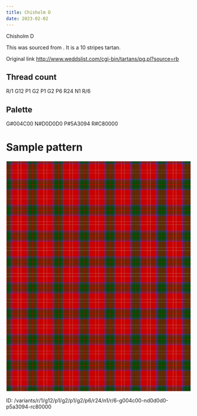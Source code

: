```yaml
---
title: Chisholm D
date: 2023-02-02
---
```

Chisholm D

This was sourced from <no value>.  It is a 10 stripes tartan.

Original link http://www.weddslist.com/cgi-bin/tartans/pg.pl?source=rb

## Thread count
R/1 G12 P1 G2 P1 G2 P6 R24 N1 R/6

## Palette
G#004C00 N#D0D0D0 P#5A3094 R#C80000

# Sample pattern

![Tartan detail](tartan.png "R/1 G12 P1 G2 P1 G2 P6 R24 N1 R/6 tartan")

ID: /variants/r/1/g12/p1/g2/p1/g2/p6/r24/n1/r/6-g004c00-nd0d0d0-p5a3094-rc80000